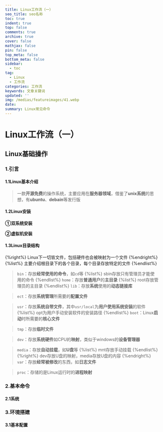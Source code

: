 ```yaml
---
title: Linux工作流（一）
seo_title: seo名称
toc: true
indent: true
top: false
comments: true
archive: true
cover: false
mathjax: false
pin: false
top_meta: false
bottom_meta: false
sidebar:
  - toc
tag:
  - Linux
  - 工作流
categories: 工作流
keywords: 文章关键词
updated: ''
img: /medias/featureimages/41.webp
date:
summary: Linux常见命令
---
```

# Linux工作流（一）
## Linux基础操作
### 1.引言
#### 1.1Linux基本介绍
>一款**开源免费**的操作系统，主要应用在**服务器领域**，借鉴了**unix系统**的思想，有**ubuntu**、**debain**等发行版

#### 1.2Linux安装
**①双系统安装**

**②虚拟机安装**

#### 1.3Linux目录结构
{%right%}
Linux下一切皆文件，包括硬件也会被映射为一个文件
{%endright%}
{%list%}
主要介绍根目录下的各个目录，每个目录存放特定的文件
{%endlist%}
>`bin`：存放**经常使用的命令**，如`cd`等
{%list%}
sbin存放只有管理员才能使用的命令
{%endlist%}
>`home`：存放**普通用户**的**主目录**
{%list%}
root存放管理员的主目录
{%endlist%}
>`lib`：存放**系统**使用的**动态链接库**

>`ect`：存放**系统管理**所需要的**配置文件**

>`usr`：存放**系统自带文件**，其中`usr/local`为**用户使用系统安装**的软件
{%list%}
opt为用户手动安装软件的安装路径
{%endlist%}
>`boot`：Linux**启动**时所需要的**核心文件**

>`tmp`：存放**临时文件**

>`dev`：存放**系统硬件**如CPU的**映射**，类似于windows的**设备管理器**

>`media`：存放**自动挂载**，如**U盘**等
{%list%}
mnt存放手动挂载
{%endlist%}
{%right%}
dev存放U盘的映射，media存放U盘的内容
{%endright%}
>`var`：存放**经常被修改**的东西，如**日志文件**

>`proc`：存储的是Linux运行时的**进程映射**
### 2.基本命令
#### 2.1系统

### 3.环境搭建
#### 3.1基本配置
